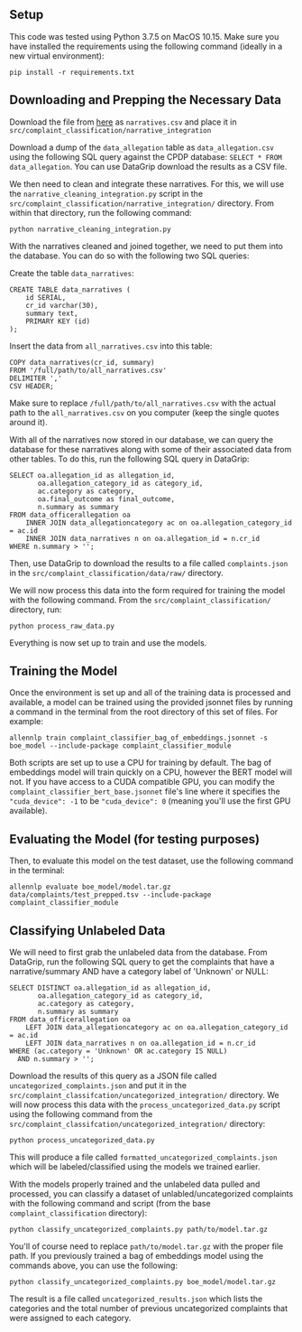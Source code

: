 ## Setup

This code was tested using Python 3.7.5 on MacOS 10.15. Make sure you have installed the requirements using the following command (ideally in a new virtual environment):

`pip install -r requirements.txt`

## Downloading and Prepping the Necessary Data

Download the file from [here](https://github.com/invinst/documentAnalysis/blob/master/data/input/narratives.csv) as `narratives.csv` and place it in `src/complaint_classification/narrative_integration`

Download a dump of the `data_allegation` table as `data_allegation.csv` using the following SQL query against the CPDP database: `SELECT * FROM data_allegation`. You can use DataGrip download the results as a CSV file.

We then need to clean and integrate these narratives. For this, we will use the `narrative_cleaning_integration.py` script in the `src/complaint_classification/narrative_integration/` directory. From within that directory, run the following command:

```
python narrative_cleaning_integration.py
```
With the narratives cleaned and joined together, we need to put them into the database. You can do so with the following two SQL queries:

Create the table `data_narratives`:
```
CREATE TABLE data_narratives (
    id SERIAL,
    cr_id varchar(30),
    summary text,
    PRIMARY KEY (id)
);
```

Insert the data from `all_narratives.csv` into this table:

```
COPY data_narratives(cr_id, summary)
FROM '/full/path/to/all_narratives.csv'
DELIMITER ','
CSV HEADER;
```

Make sure to replace `/full/path/to/all_narratives.csv` with the actual path to the `all_narratives.csv` on you computer (keep the single quotes around it).

With all of the narratives now stored in our database, we can query the database for these narratives along with some of their associated data from other tables. To do this, run the following SQL query in DataGrip:

```
SELECT oa.allegation_id as allegation_id,
       oa.allegation_category_id as category_id,
       ac.category as category,
       oa.final_outcome as final_outcome,
       n.summary as summary
FROM data_officerallegation oa
    INNER JOIN data_allegationcategory ac on oa.allegation_category_id = ac.id
    INNER JOIN data_narratives n on oa.allegation_id = n.cr_id
WHERE n.summary > '';
```

Then, use DataGrip to download the results to a file called `complaints.json` in the `src/complaint_classification/data/raw/` directory.

We will now process this data into the form required for training the model with the following command. From the `src/complaint_classification/` directory, run:

```
python process_raw_data.py
```

Everything is now set up to train and use the models.

## Training the Model
Once the environment is set up and all of the training data is processed and available, a model can be trained using the provided jsonnet files by running a command in the terminal from the root directory of this set of files. For example:

```
allennlp train complaint_classifier_bag_of_embeddings.jsonnet -s boe_model --include-package complaint_classifier_module
```

Both scripts are set up to use a CPU for training by default. The bag of embeddings model will train quickly on a CPU, however the BERT model will not. If you have access to a CUDA compatible GPU, you can modify the `complaint_classifier_bert_base.jsonnet` file's line where it specifies the `"cuda_device": -1` to be `"cuda_device": 0` (meaning you'll use the first GPU available).

## Evaluating the Model (for testing purposes)
Then, to evaluate this model on the test dataset, use the following command in the terminal:

```
allennlp evaluate boe_model/model.tar.gz data/complaints/test_prepped.tsv --include-package complaint_classifier_module
```

## Classifying Unlabeled Data

We will need to first grab the unlabeled data from the database. From DataGrip, run the following SQL query to get the complaints that have a narrative/summary AND have a category label of 'Unknown' or NULL:

```
SELECT DISTINCT oa.allegation_id as allegation_id,
       oa.allegation_category_id as category_id,
       ac.category as category,
       n.summary as summary
FROM data_officerallegation oa
    LEFT JOIN data_allegationcategory ac on oa.allegation_category_id = ac.id
    LEFT JOIN data_narratives n on oa.allegation_id = n.cr_id
WHERE (ac.category = 'Unknown' OR ac.category IS NULL)
  AND n.summary > '';
```

Download the results of this query as a JSON file called `uncategorized_complaints.json` and put it in the `src/complaint_classifcation/uncategorized_integration/` directory. We will now process this data with the `process_uncategorized_data.py` script using the following command from the `src/complaint_classifcation/uncategorized_integration/` directory:

```
python process_uncategorized_data.py
```

This will produce a file called `formatted_uncategorized_complaints.json` which will be labeled/classified using the models we trained earlier. 

With the models properly trained and the unlabeled data pulled and processed, you can classify a dataset of unlabled/uncategorized complaints with the following command and script (from the base `complaint_classification` directory):

```
python classify_uncategorized_complaints.py path/to/model.tar.gz
```

You'll of course need to replace `path/to/model.tar.gz` with the proper file path. If you previously trained a bag of embeddings model using the commands above, you can use the following:

```
python classify_uncategorized_complaints.py boe_model/model.tar.gz
```

The result is a file called `uncategorized_results.json` which lists the categories and the total number of previous uncategorized complaints that were assigned to each category.


